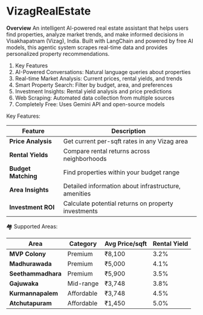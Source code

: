 # VizagRealEstate

**Overview**
An intelligent AI-powered real estate assistant that helps users find properties, analyze market trends, and make informed decisions in Visakhapatnam (Vizag), India. Built with LangChain and powered by free AI models, this agentic system scrapes real-time data and provides personalized property recommendations.


1. Key Features
2. AI-Powered Conversations: Natural language queries about properties
3. Real-time Market Analysis: Current prices, rental yields, and trends
4. Smart Property Search: Filter by budget, area, and preferences
5. Investment Insights: Rental yield analysis and price predictions
6. Web Scraping: Automated data collection from multiple sources
7. Completely Free: Uses Gemini API and open-source models

Key Features:

| Feature             | Description                                          |
| ------------------- | ---------------------------------------------------- |
| **Price Analysis**  | Get current per-sqft rates in any Vizag area         |
| **Rental Yields**   | Compare rental returns across neighborhoods          |
| **Budget Matching** | Find properties within your budget range             |
| **Area Insights**   | Detailed information about infrastructure, amenities |
| **Investment ROI**  | Calculate potential returns on property investments  |

🏘️ Supported Areas:

| Area               | Category   | Avg Price/sqft | Rental Yield |
| ------------------ | ---------- | -------------- | ------------ |
| **MVP Colony**     | Premium    | ₹8,100         | 3.2%         |
| **Madhurawada**    | Premium    | ₹5,000         | 4.1%         |
| **Seethammadhara** | Premium    | ₹5,900         | 3.5%         |
| **Gajuwaka**       | Mid-range  | ₹3,748         | 3.8%         |
| **Kurmannapalem**  | Affordable | ₹3,748         | 4.5%         |
| **Atchutapuram**   | Affordable | ₹1,450         | 5.0%         |
